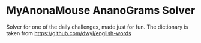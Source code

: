 # MyAnonaMouse AnanoGrams Solver

Solver for one of the daily challenges, made just for fun. The dictionary is taken from https://github.com/dwyl/english-words
